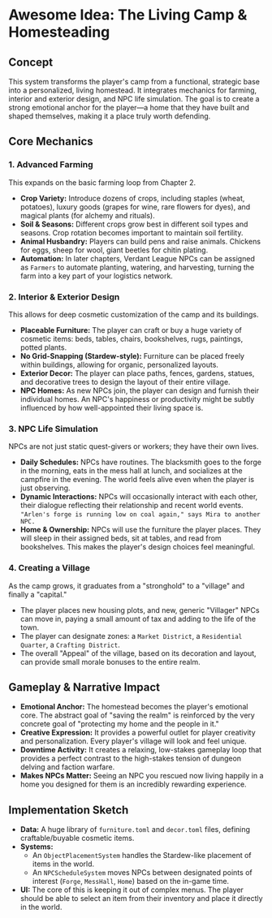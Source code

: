# Awesome Idea: The Living Camp & Homesteading

## Concept

This system transforms the player's camp from a functional, strategic base into a personalized, living homestead. It integrates mechanics for farming, interior and exterior design, and NPC life simulation. The goal is to create a strong emotional anchor for the player—a home that they have built and shaped themselves, making it a place truly worth defending.

## Core Mechanics

### 1. Advanced Farming

This expands on the basic farming loop from Chapter 2.

*   **Crop Variety:** Introduce dozens of crops, including staples (wheat, potatoes), luxury goods (grapes for wine, rare flowers for dyes), and magical plants (for alchemy and rituals).
*   **Soil & Seasons:** Different crops grow best in different soil types and seasons. Crop rotation becomes important to maintain soil fertility.
*   **Animal Husbandry:** Players can build pens and raise animals. Chickens for eggs, sheep for wool, giant beetles for chitin plating.
*   **Automation:** In later chapters, Verdant League NPCs can be assigned as `Farmers` to automate planting, watering, and harvesting, turning the farm into a key part of your logistics network.

### 2. Interior & Exterior Design

This allows for deep cosmetic customization of the camp and its buildings.

*   **Placeable Furniture:** The player can craft or buy a huge variety of cosmetic items: beds, tables, chairs, bookshelves, rugs, paintings, potted plants.
*   **No Grid-Snapping (Stardew-style):** Furniture can be placed freely within buildings, allowing for organic, personalized layouts.
*   **Exterior Decor:** The player can place paths, fences, gardens, statues, and decorative trees to design the layout of their entire village.
*   **NPC Homes:** As new NPCs join, the player can design and furnish their individual homes. An NPC's happiness or productivity might be subtly influenced by how well-appointed their living space is.

### 3. NPC Life Simulation

NPCs are not just static quest-givers or workers; they have their own lives.

*   **Daily Schedules:** NPCs have routines. The blacksmith goes to the forge in the morning, eats in the mess hall at lunch, and socializes at the campfire in the evening. The world feels alive even when the player is just observing.
*   **Dynamic Interactions:** NPCs will occasionally interact with each other, their dialogue reflecting their relationship and recent world events. `"Arlen's forge is running low on coal again," says Mira to another NPC.`
*   **Home & Ownership:** NPCs will use the furniture the player places. They will sleep in their assigned beds, sit at tables, and read from bookshelves. This makes the player's design choices feel meaningful.

### 4. Creating a Village

As the camp grows, it graduates from a "stronghold" to a "village" and finally a "capital."

*   The player places new housing plots, and new, generic "Villager" NPCs can move in, paying a small amount of tax and adding to the life of the town.
*   The player can designate zones: a `Market District`, a `Residential Quarter`, a `Crafting District`.
*   The overall "Appeal" of the village, based on its decoration and layout, can provide small morale bonuses to the entire realm.

## Gameplay & Narrative Impact

*   **Emotional Anchor:** The homestead becomes the player's emotional core. The abstract goal of "saving the realm" is reinforced by the very concrete goal of "protecting my home and the people in it."
*   **Creative Expression:** It provides a powerful outlet for player creativity and personalization. Every player's village will look and feel unique.
*   **Downtime Activity:** It creates a relaxing, low-stakes gameplay loop that provides a perfect contrast to the high-stakes tension of dungeon delving and faction warfare.
*   **Makes NPCs Matter:** Seeing an NPC you rescued now living happily in a home you designed for them is an incredibly rewarding experience.

## Implementation Sketch

*   **Data:** A huge library of `furniture.toml` and `decor.toml` files, defining craftable/buyable cosmetic items.
*   **Systems:**
    *   An `ObjectPlacementSystem` handles the Stardew-like placement of items in the world.
    *   An `NPCScheduleSystem` moves NPCs between designated points of interest (`Forge`, `MessHall`, `Home`) based on the in-game time.
*   **UI:** The core of this is keeping it out of complex menus. The player should be able to select an item from their inventory and place it directly in the world.

